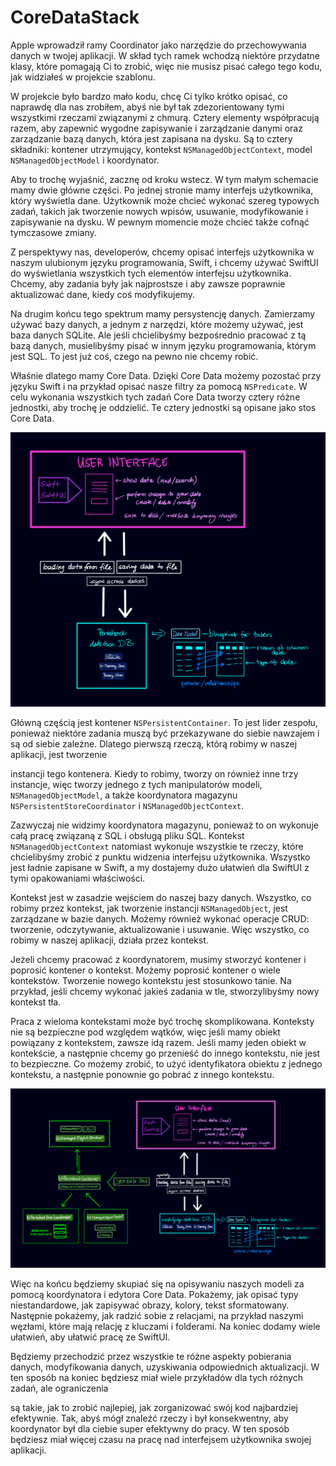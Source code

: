 # CoreDataStack

Apple wprowadził ramy Coordinator jako narzędzie do przechowywania danych w twojej aplikacji. W skład tych ramek wchodzą niektóre przydatne klasy, które pomagają Ci to zrobić, więc nie musisz pisać całego tego kodu, jak widziałeś w projekcie szablonu.

W projekcie było bardzo mało kodu, chcę Ci tylko krótko opisać, co naprawdę dla nas zrobiłem, abyś nie był tak zdezorientowany tymi wszystkimi rzeczami związanymi z chmurą. Cztery elementy współpracują razem, aby zapewnić wygodne zapisywanie i zarządzanie danymi oraz zarządzanie bazą danych, która jest zapisana na dysku. Są to cztery składniki: kontener utrzymujący, kontekst `NSManagedObjectContext`, model `NSManagedObjectModel` i koordynator.

Aby to trochę wyjaśnić, zacznę od kroku wstecz. W tym małym schemacie mamy dwie główne części. Po jednej stronie mamy interfejs użytkownika, który wyświetla dane. Użytkownik może chcieć wykonać szereg typowych zadań, takich jak tworzenie nowych wpisów, usuwanie, modyfikowanie i zapisywanie na dysku. W pewnym momencie może chcieć także cofnąć tymczasowe zmiany.

Z perspektywy nas, developerów, chcemy opisać interfejs użytkownika w naszym ulubionym języku programowania, Swift, i chcemy używać SwiftUI do wyświetlania wszystkich tych elementów interfejsu użytkownika. Chcemy, aby zadania były jak najprostsze i aby zawsze poprawnie aktualizować dane, kiedy coś modyfikujemy.

Na drugim końcu tego spektrum mamy persystencję danych. Zamierzamy używać bazy danych, a jednym z narzędzi, które możemy używać, jest baza danych SQLite. Ale jeśli chcielibyśmy bezpośrednio pracować z tą bazą danych, musielibyśmy pisać w innym języku programowania, którym jest SQL. To jest już coś, czego na pewno nie chcemy robić.

Właśnie dlatego mamy Core Data. Dzięki Core Data możemy pozostać przy języku Swift i na przykład opisać nasze filtry za pomocą `NSPredicate`. W celu wykonania wszystkich tych zadań Core Data tworzy cztery różne jednostki, aby trochę je oddzielić. Te cztery jednostki są opisane jako stos Core Data.



![image-20230624191555219](image-20230624191555219.png)



Główną częścią jest kontener `NSPersistentContainer`. To jest lider zespołu, ponieważ niektóre zadania muszą być przekazywane do siebie nawzajem i są od siebie zależne. Dlatego pierwszą rzeczą, którą robimy w naszej aplikacji, jest tworzenie

 instancji tego kontenera. Kiedy to robimy, tworzy on również inne trzy instancje, więc tworzy jednego z tych manipulatorów modeli, `NSManagedObjectModel`, a także koordynatora magazynu `NSPersistentStoreCoordinator` i `NSManagedObjectContext`.

Zazwyczaj nie widzimy koordynatora magazynu, ponieważ to on wykonuje całą pracę związaną z SQL i obsługą pliku SQL. Kontekst `NSManagedObjectContext` natomiast wykonuje wszystkie te rzeczy, które chcielibyśmy zrobić z punktu widzenia interfejsu użytkownika. Wszystko jest ładnie zapisane w Swift, a my dostajemy dużo ułatwień dla SwiftUI z tymi opakowaniami właściwości.

Kontekst jest w zasadzie wejściem do naszej bazy danych. Wszystko, co robimy przez kontekst, jak tworzenie instancji `NSManagedObject`, jest zarządzane w bazie danych. Możemy również wykonać operacje CRUD: tworzenie, odczytywanie, aktualizowanie i usuwanie. Więc wszystko, co robimy w naszej aplikacji, działa przez kontekst.

Jeżeli chcemy pracować z koordynatorem, musimy stworzyć kontener i poprosić kontener o kontekst. Możemy poprosić kontener o wiele kontekstów. Tworzenie nowego kontekstu jest stosunkowo tanie. Na przykład, jeśli chcemy wykonać jakieś zadania w tle, stworzylibyśmy nowy kontekst tła.

Praca z wieloma kontekstami może być trochę skomplikowana. Konteksty nie są bezpieczne pod względem wątków, więc jeśli mamy obiekt powiązany z kontekstem, zawsze idą razem. Jeśli mamy jeden obiekt w kontekście, a następnie chcemy go przenieść do innego kontekstu, nie jest to bezpieczne. Co możemy zrobić, to użyć identyfikatora obiektu z jednego kontekstu, a następnie ponownie go pobrać z innego kontekstu.

![image-20230624191638325](image-20230624191638325.png)



Więc na końcu będziemy skupiać się na opisywaniu naszych modeli za pomocą koordynatora i edytora Core Data. Pokażemy, jak opisać typy niestandardowe, jak zapisywać obrazy, kolory, tekst sformatowany. Następnie pokażemy, jak radzić sobie z relacjami, na przykład naszymi węzłami, które mają relację z kluczami i folderami. Na koniec dodamy wiele ułatwień, aby ułatwić pracę ze SwiftUI.

Będziemy przechodzić przez wszystkie te różne aspekty pobierania danych, modyfikowania danych, uzyskiwania odpowiednich aktualizacji. W ten sposób na koniec będziesz miał wiele przykładów dla tych różnych zadań, ale ograniczenia

 są takie, jak to zrobić najlepiej, jak zorganizować swój kod najbardziej efektywnie. Tak, abyś mógł znaleźć rzeczy i był konsekwentny, aby koordynator był dla ciebie super efektywny do pracy. W ten sposób będziesz miał więcej czasu na pracę nad interfejsem użytkownika swojej aplikacji.